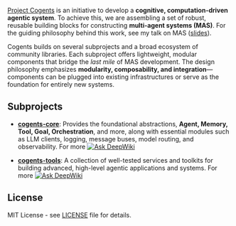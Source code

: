 <!-- [![CI](https://github.com/caesar0301/cogents/actions/workflows/ci.yml/badge.svg)](https://github.com/caesar0301/cogents/actions/workflows/ci.yml)
[![PyPI version](https://img.shields.io/pypi/v/cogents.svg)](https://pypi.org/project/cogents/)
[![Ask DeepWiki](https://deepwiki.com/badge.svg)](https://deepwiki.com/caesar0301/cogents) -->

[Project Cogents](https://github.com/caesar0301/cogents) is an initiative to develop a **cognitive, computation-driven agentic system**. To achieve this, we are assembling a set of robust, reusable building blocks for constructing **multi-agent systems (MAS)**. For the guiding philosophy behind this work, see my talk on MAS ([slides](https://github.com/caesar0301/mas-talk-2508/blob/master/mas-talk-xmingc.pdf)).

Cogents builds on several subprojects and a broad ecosystem of community libraries. Each subproject offers lightweight, modular components that bridge the *last mile* of MAS development. The design philosophy emphasizes **modularity, composability, and integration**—components can be plugged into existing infrastructures or serve as the foundation for entirely new systems.

## Subprojects

- **[cogents-core](https://github.com/mirasurf/cogents-core)**: Provides the foundational abstractions, **Agent, Memory, Tool, Goal, Orchestration**, and more, along with essential modules such as LLM clients, logging, message buses, model routing, and observability. For more [![Ask DeepWiki](https://deepwiki.com/badge.svg)](https://deepwiki.com/mirasurf/cogents-core)

- **[cogents-tools](https://github.com/mirasurf/cogents-tools)**: A collection of well-tested services and toolkits for building advanced, high-level agentic applications and systems. For more [![Ask DeepWiki](https://deepwiki.com/badge.svg)](https://deepwiki.com/mirasurf/cogents-tools)

## License

MIT License - see [LICENSE](LICENSE) file for details.
